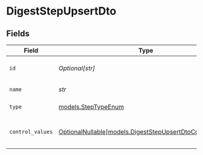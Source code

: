 # DigestStepUpsertDto


## Fields

| Field                                                                                                      | Type                                                                                                       | Required                                                                                                   | Description                                                                                                |
| ---------------------------------------------------------------------------------------------------------- | ---------------------------------------------------------------------------------------------------------- | ---------------------------------------------------------------------------------------------------------- | ---------------------------------------------------------------------------------------------------------- |
| `id`                                                                                                       | *Optional[str]*                                                                                            | :heavy_minus_sign:                                                                                         | Unique identifier of the step                                                                              |
| `name`                                                                                                     | *str*                                                                                                      | :heavy_check_mark:                                                                                         | Name of the step                                                                                           |
| `type`                                                                                                     | [models.StepTypeEnum](../models/steptypeenum.md)                                                           | :heavy_check_mark:                                                                                         | Type of the step                                                                                           |
| `control_values`                                                                                           | [OptionalNullable[models.DigestStepUpsertDtoControlValues]](../models/digeststepupsertdtocontrolvalues.md) | :heavy_minus_sign:                                                                                         | Control values for the Digest step                                                                         |